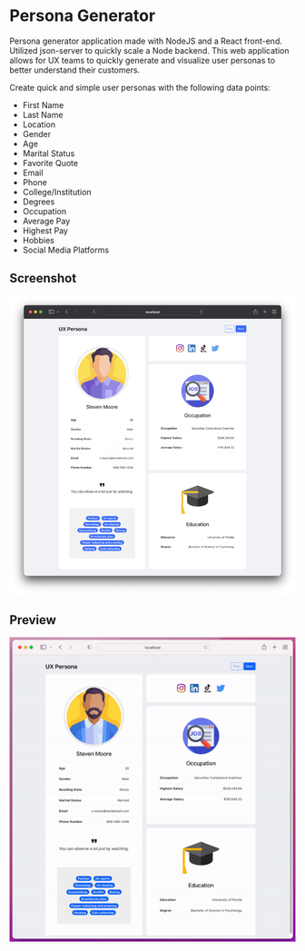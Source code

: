 # Persona Generator

Persona generator application made with NodeJS and a React front-end. Utilized json-server to quickly scale a Node backend. This web application allows for UX teams to quickly generate and visualize user personas to better understand their customers.

Create quick and simple user personas with the following data points:

<ul>
  <li>First Name</li>
  <li>Last Name</li>
  <li>Location</li>
  <li>Gender</li>
  <li>Age</li>
  <li>Marital Status</li>
  <li>Favorite Quote</li>
  <li>Email</li>
  <li>Phone</li>
  <li>College/Institution</li>
  <li>Degrees</li>
  <li>Occupation</li>
  <li>Average Pay</li>
  <li>Highest Pay</li>
  <li>Hobbies</li>
  <li>Social Media Platforms</li>
</ul>

## Screenshot

![alt text for screen readers](/client/public/preview.png "persona generator preview")

## Preview

![alt text for screen readers](/client/public/preview.gif "persona preview gif")
